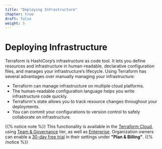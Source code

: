 ```yaml
---
title: "Deploying Infrastructure"
chapter: true
draft: false
weight: 5
---
```


# Deploying Infrastructure

Terraform is HashiCorp’s infrastructure as code tool. It lets you define resources and infrastructure in human-readable, declarative configuration files, and manages your infrastructure’s lifecycle. Using Terraform has several advantages over manually managing your infrastructure:

* Terraform can manage infrastructure on multiple cloud platforms.
* The human-readable configuration language helps you write infrastructure code quickly.
* Terraform's state allows you to track resource changes throughout your deployments.
* You can commit your configurations to version control to safely collaborate on infrastructure.

{{% notice note %}}
This functionality is available in the [Terraform Cloud](https://www.hashicorp.com/products/terraform/editions/enterprise), using [Team & Governance](https://www.hashicorp.com/products/terraform/pricing/) tier, as well as [Enterprise](https://www.hashicorp.com/products/terraform/editions/enterprise). Organization owners can enable a [30-day free trial](https://www.hashicorp.com/blog/announcing-free-trials-for-hashicorp-terraform-cloud-paid-offerings/) in their settings under **"Plan & Billing"**.
{{% /notice %}}
